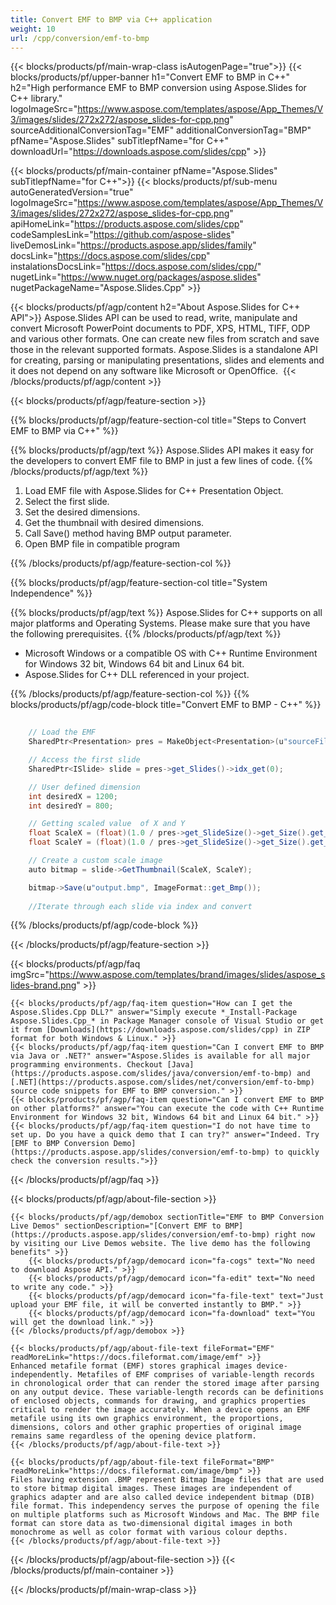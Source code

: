 ```yaml
---
title: Convert EMF to BMP via C++ application
weight: 10
url: /cpp/conversion/emf-to-bmp
---
```


{{< blocks/products/pf/main-wrap-class isAutogenPage="true">}}
{{< blocks/products/pf/upper-banner h1="Convert EMF to BMP in C++" h2="High performance EMF to BMP conversion using Aspose.Slides for C++ library." logoImageSrc="https://www.aspose.com/templates/aspose/App_Themes/V3/images/slides/272x272/aspose_slides-for-cpp.png" sourceAdditionalConversionTag="EMF" additionalConversionTag="BMP" pfName="Aspose.Slides" subTitlepfName="for C++" downloadUrl="https://downloads.aspose.com/slides/cpp" >}}

{{< blocks/products/pf/main-container pfName="Aspose.Slides" subTitlepfName="for C++">}}
{{< blocks/products/pf/sub-menu autoGeneratedVersion="true" logoImageSrc="https://www.aspose.com/templates/aspose/App_Themes/V3/images/slides/272x272/aspose_slides-for-cpp.png" apiHomeLink="https://products.aspose.com/slides/cpp" codeSamplesLink="https://github.com/aspose-slides" liveDemosLink="https://products.aspose.app/slides/family" docsLink="https://docs.aspose.com/slides/cpp" instalationsDocsLink="https://docs.aspose.com/slides/cpp/" nugetLink="https://www.nuget.org/packages/aspose.slides" nugetPackageName="Aspose.Slides.Cpp" >}}


{{< blocks/products/pf/agp/content h2="About Aspose.Slides for C++ API">}}
    Aspose.Slides API can be used to read, write, manipulate and convert Microsoft PowerPoint documents to PDF, XPS, HTML, TIFF, ODP and various other formats. One can create new files from scratch and save those in the relevant supported formats. Aspose.Slides is a standalone API for creating, parsing or manipulating presentations, slides and elements and it does not depend on any software like Microsoft or OpenOffice. ‎
{{< /blocks/products/pf/agp/content >}}

{{< blocks/products/pf/agp/feature-section >}}

{{% blocks/products/pf/agp/feature-section-col title="Steps to Convert EMF to BMP via C++" %}}

{{% blocks/products/pf/agp/text %}}
Aspose.Slides API makes it easy for the developers to convert EMF file to BMP in just a few lines of code.
{{% /blocks/products/pf/agp/text %}}

1. Load EMF file with Aspose.Slides for C++ Presentation Object.
1. Select the first slide.
1. Set the desired dimensions.
1. Get the thumbnail with desired dimensions.
1. Call Save() method having BMP output parameter.
1. Open BMP file in compatible program

{{% /blocks/products/pf/agp/feature-section-col %}}

{{% blocks/products/pf/agp/feature-section-col title="System Independence" %}}

{{% blocks/products/pf/agp/text %}}
Aspose.Slides for C++ supports on all major platforms and Operating Systems. Please make sure that you have the following prerequisites.
{{% /blocks/products/pf/agp/text %}}

+ Microsoft Windows or a compatible OS with C++ Runtime Environment for Windows 32 bit, Windows 64 bit and Linux 64 bit.
+ Aspose.Slides for C++ DLL referenced in your project.

{{% /blocks/products/pf/agp/feature-section-col %}}
{{% blocks/products/pf/agp/code-block title="Convert EMF to BMP - C++‎" %}}

```cs
    
    // Load the EMF
    SharedPtr<Presentation> pres = MakeObject<Presentation>(u"sourceFile.emf");

    // Access the first slide
    SharedPtr<ISlide> slide = pres->get_Slides()->idx_get(0);

    // User defined dimension
    int desiredX = 1200;
    int desiredY = 800;

    // Getting scaled value  of X and Y
    float ScaleX = (float)(1.0 / pres->get_SlideSize()->get_Size().get_Width()) * desiredX;
    float ScaleY = (float)(1.0 / pres->get_SlideSize()->get_Size().get_Height()) * desiredY;

    // Create a custom scale image
    auto bitmap = slide->GetThumbnail(ScaleX, ScaleY);

    bitmap->Save(u"output.bmp", ImageFormat::get_Bmp());
        
    //Iterate through each slide via index and convert
```

{{% /blocks/products/pf/agp/code-block %}}

{{< /blocks/products/pf/agp/feature-section >}}


{{< blocks/products/pf/agp/faq imgSrc="https://www.aspose.com/templates/brand/images/slides/aspose_slides-brand.png" >}}

    {{< blocks/products/pf/agp/faq-item question="How can I get the Aspose.Slides.Cpp DLL?" answer="Simply execute *_Install-Package Aspose.Slides.Cpp_* in Package Manager console of Visual Studio or get it from [Downloads](https://downloads.aspose.com/slides/cpp) in ZIP format for both Windows & Linux." >}}
    {{< blocks/products/pf/agp/faq-item question="Can I convert EMF to BMP via Java or .NET?" answer="Aspose.Slides is available for all major programming environments. Checkout [Java](https://products.aspose.com/slides/java/conversion/emf-to-bmp) and [.NET](https://products.aspose.com/slides/net/conversion/emf-to-bmp) source code snippets for EMF to BMP conversion." >}}
    {{< blocks/products/pf/agp/faq-item question="Can I convert EMF to BMP on other platforms?" answer="You can execute the code with C++ Runtime Environment for Windows 32 bit, Windows 64 bit and Linux 64 bit." >}}
    {{< blocks/products/pf/agp/faq-item question="I do not have time to set up. Do you have a quick demo that I can try?" answer="Indeed. Try [EMF to BMP Conversion Demo](https://products.aspose.app/slides/conversion/emf-to-bmp) to quickly check the conversion results.">}}

{{< /blocks/products/pf/agp/faq >}}

{{< blocks/products/pf/agp/about-file-section >}}

    {{< blocks/products/pf/agp/demobox sectionTitle="EMF to BMP Conversion Live Demos" sectionDescription="[Convert EMF to BMP](https://products.aspose.app/slides/conversion/emf-to-bmp) right now by visiting our Live Demos website. The live demo has the following benefits" >}}
        {{< blocks/products/pf/agp/democard icon="fa-cogs" text="No need to download Aspose API." >}}
        {{< blocks/products/pf/agp/democard icon="fa-edit" text="No need to write any code." >}}
        {{< blocks/products/pf/agp/democard icon="fa-file-text" text="Just upload your EMF file, it will be converted instantly to BMP." >}}
        {{< blocks/products/pf/agp/democard icon="fa-download" text="You will get the download link." >}}
    {{< /blocks/products/pf/agp/demobox >}}

    {{< blocks/products/pf/agp/about-file-text fileFormat="EMF" readMoreLink="https://docs.fileformat.com/image/emf" >}}
    Enhanced metafile format (EMF) stores graphical images device-independently. Metafiles of EMF comprises of variable-length records in chronological order that can render the stored image after parsing on any output device. These variable-length records can be definitions of enclosed objects, commands for drawing, and graphics properties critical to render the image accurately. When a device opens an EMF metafile using its own graphics environment, the proportions, dimensions, colors and other graphic properties of original image remains same regardless of the opening device platform.
    {{< /blocks/products/pf/agp/about-file-text >}}

    {{< blocks/products/pf/agp/about-file-text fileFormat="BMP" readMoreLink="https://docs.fileformat.com/image/bmp" >}}
    Files having extension .BMP represent Bitmap Image files that are used to store bitmap digital images. These images are independent of graphics adapter and are also called device independent bitmap (DIB) file format. This independency serves the purpose of opening the file on multiple platforms such as Microsoft Windows and Mac. The BMP file format can store data as two-dimensional digital images in both monochrome as well as color format with various colour depths.
    {{< /blocks/products/pf/agp/about-file-text >}}

{{< /blocks/products/pf/agp/about-file-section >}}
{{< /blocks/products/pf/main-container >}}

{{< /blocks/products/pf/main-wrap-class >}}
